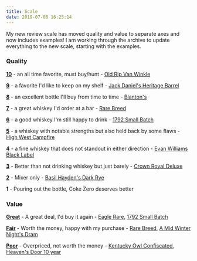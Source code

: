 ```yaml
---
title: Scale
date: 2019-07-06 16:25:14
---
```

My new review scale has moved quality and value to separate axes and now includes examples! I am working through the archive to update everything to the new scale, starting with the examples.

### Quality

[**10**](https://atxbourbon.com/tags/10/) - an all time favorite, must buy/hunt - [Old Rip Van Winkle](https://atxbourbon.com/2019/05/19/Review-114-Old-Rip-Van-Winkle-2018/)

[**9**](https://atxbourbon.com/tags/9/) - a favorite I'd like to keep on my shelf - [Jack Daniel's Heritage Barrel](https://atxbourbon.com/2019/01/31/Review-68-Jack-Daniel-s-Heritage-Barrel-18-6357/)

[**8**](https://atxbourbon.com/tags/8/) - an excellent bottle I'll buy from time to time - [Blanton's](https://atxbourbon.com/2019/04/16/Review-107-Blanton-s-Single-Barrel/)

[**7**](https://atxbourbon.com/tags/7/) - a great whiskey I'd order at a bar - [Rare Breed](https://atxbourbon.com/2019/03/28/Review-98-Wild-Turkey-Rare-Breed/)

[**6**](https://atxbourbon.com/tags/6/) - a good whiskey I'm still happy to drink - [1792 Small Batch](https://atxbourbon.com/2018/11/09/Review-40-1792-Small-Batch/)

[**5**](https://atxbourbon.com/tags/5/) - a whiskey with notable strengths but also held back by some flaws - [High West Campfire](https://atxbourbon.com/2018/12/20/Reviews-54-High-West-Campfire-2016/)

[**4**](https://atxbourbon.com/tags/4/) - a fine whiskey that does not standout in either direction - [Evan Williams Black Label](https://atxbourbon.com/2018/09/22/Review-17-Evan-Williams-Black-Label/)

[**3**](https://atxbourbon.com/tags/3/) - Better than not drinking whiskey but just barely - [Crown Royal Deluxe](https://atxbourbon.com/2019/02/23/Reviews-80-81-Crown-Royal-13-Year-Bourbon-Mash-vs-Corwn-Royal-Deluxe/)

[**2**](https://atxbourbon.com/tags/2/) - Mixer only - [Basil Hayden's Dark Rye](https://atxbourbon.com/2018/08/23/Reviews-5-6-Basil-Hayden-s-Straight-Bourbon-and-Dark-Rye/)

**1** - Pouring out the bottle, Coke Zero deserves better

### Value

[**Great**](https://atxbourbon.com/tags/great-value/) - A great deal, I'd buy it again - [Eagle Rare](https://atxbourbon.com/2018/10/21/Review-32-Eagle-Rare/), [1792 Small Batch](https://atxbourbon.com/2018/11/09/Review-40-1792-Small-Batch/)

[**Fair**](https://atxbourbon.com/tags/fair-value/) - Worth the money, happy with my purchase - [Rare Breed](https://atxbourbon.com/2019/03/28/Review-98-Wild-Turkey-Rare-Breed/), [A Mid Winter Night's Dram](https://atxbourbon.com/2019/01/04/Review-61-High-West-A-Mid-Winter-Night-s-Dram-Act-6-Scene-5/)

[**Poor**](https://atxbourbon.com/tags/poor-value/) - Overpriced, not worth the money - [Kentucky Owl Confiscated](https://atxbourbon.com/2019/04/23/Review-110-Kentucky-Owl-Confiscated/), [Heaven's Door 10 year](https://atxbourbon.com/2019/03/05/Reviews-84-85-Ten-Year-Tater-Tasting-Heaven-s-Door-10-Year-and-Basil-s-Hayden-s-10-Year/)